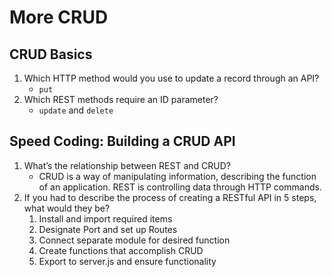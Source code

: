 # More CRUD

## CRUD Basics

1. Which HTTP method would you use to update a record through an API?
   * `put`
2. Which REST methods require an ID parameter?
   * `update` and `delete`

## Speed Coding: Building a CRUD API

1. What’s the relationship between REST and CRUD?
   * CRUD is a way of manipulating information, describing the function of an application. REST is controlling data through HTTP commands.
2. If you had to describe the process of creating a RESTful API in 5 steps, what would they be?
   1. Install and import required items
   2. Designate Port and set up Routes
   3. Connect separate module for desired function
   4. Create functions that accomplish CRUD
   5. Export to server.js and ensure functionality
